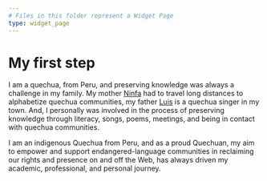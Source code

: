 ```yaml
---
# Files in this folder represent a Widget Page
type: widget_page
---
```

# My first step

I am a quechua, from Peru, and preserving knowledge was always a challenge in my family. My mother [Ninfa]() had to travel long distances to alphabetize quechua communities, my father [Luis]() is a quechua singer in my town. And, I personally was involved in the process of preserving knowledge through literacy, songs, poems, meetings, and being in contact with quechua communities.

I am an indigenous Quechua from Peru, and as a proud Quechuan, my aim to empower and support endangered-language communities in reclaiming our rights and presence on and off the Web, has always driven my academic, professional, and personal journey. 